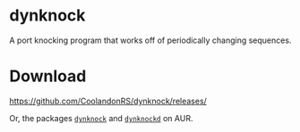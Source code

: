 # dynknock

A port knocking program that works off of periodically changing sequences.

# Download
https://github.com/CoolandonRS/dynknock/releases/

Or, the packages [`dynknock`](https://aur.archlinux.org/packages/dynknock) and [`dynknockd`](https://aur.archlinux.org/packages/dynknockd) on AUR.
